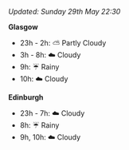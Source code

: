 *Updated: Sunday 29th May 22:30*

**Glasgow**

* 23h - 2h: :partly_sunny: Partly Cloudy
* 3h - 8h: :cloud: Cloudy
* 9h: :umbrella: Rainy
* 10h: :cloud: Cloudy

**Edinburgh**

* 23h - 7h: :cloud: Cloudy
* 8h: :umbrella: Rainy
* 9h, 10h: :cloud: Cloudy
